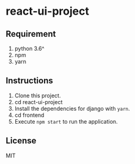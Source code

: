 # react-ui-project

## Requirement
1. python 3.6^
2. npm
3. yarn

## Instructions 
1. Clone this project.
2. cd react-ui-project
2. Install the dependencies for django with `yarn`.
3. cd frontend
4. Execute `npm start` to run the application.

## License
MIT
